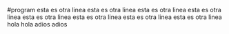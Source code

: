  #program
esta es otra linea
esta es otra linea
esta es otra linea
esta es otra linea
esta es otra linea
esta es otra linea
esta es otra linea
esta es otra linea
hola
hola
adios 
adios
